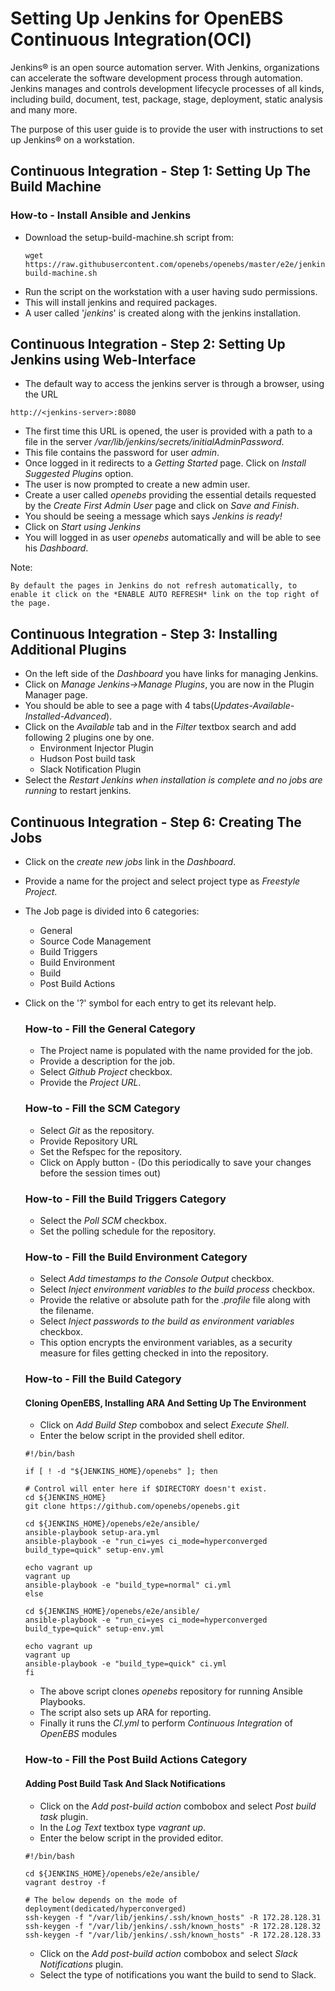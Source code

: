 # Setting Up Jenkins for OpenEBS Continuous Integration(OCI)

  Jenkins® is an open source automation server. With Jenkins, organizations can accelerate the software development process through automation. Jenkins manages and controls development lifecycle processes of all kinds, including build, document, test, package, stage, deployment, static analysis and many more.

  The purpose of this user guide is to provide the user with instructions to set up Jenkins® on a workstation.

## Continuous Integration - Step 1: Setting Up The Build Machine

### How-to - Install Ansible and Jenkins

 - Download the setup-build-machine.sh script from:
   ```
   wget https://raw.githubusercontent.com/openebs/openebs/master/e2e/jenkins/setup-build-machine.sh
   ```
 - Run the script on the workstation with a user having sudo permissions.
 - This will install jenkins and required packages.
 - A user called '*jenkins*' is created along with the jenkins installation.

## Continuous Integration - Step 2: Setting Up Jenkins using Web-Interface

- The default way to access the jenkins server is through a browser, using the URL
```
http://<jenkins-server>:8080
```
- The first time this URL is opened, the user is provided with a path to a file in the server */var/lib/jenkins/secrets/initialAdminPassword*. 
- This file contains the password for user *admin*.
- Once logged in it redirects to a *Getting Started* page. Click on *Install Suggested Plugins* option.
- The user is now prompted to create a new admin user.
- Create a user called *openebs* providing the essential details requested by the *Create First Admin User* page and click on *Save and Finish*.
- You should be seeing a message which says *Jenkins is ready!*
- Click on *Start using Jenkins*
- You will logged in as user *openebs* automatically and will be able to see his *Dashboard*.

Note:
```
By default the pages in Jenkins do not refresh automatically, to enable it click on the *ENABLE AUTO REFRESH* link on the top right of the page. 
```

## Continuous Integration - Step 3: Installing Additional Plugins

- On the left side of the *Dashboard* you have links for managing Jenkins.
- Click on *Manage Jenkins->Manage Plugins*, you are now in the Plugin Manager page.
- You should be able to see a page with 4 tabs(*Updates-Available-Installed-Advanced*).
- Click on the *Available* tab and in the *Filter* textbox search and add following 2 plugins one by one.
  - Environment Injector Plugin
  - Hudson Post build task
  - Slack Notification Plugin
- Select the *Restart Jenkins when installation is complete and no jobs are running* to restart jenkins.


## Continuous Integration - Step 6: Creating The Jobs

- Click on the *create new jobs* link in the *Dashboard*.
- Provide a name for the project and select project type as *Freestyle Project*.
- The Job page is divided into 6 categories:
  - General
  - Source Code Management
  - Build Triggers
  - Build Environment
  - Build
  - Post Build Actions
- Click on the '?' symbol for each entry to get its relevant help.

  ### How-to - Fill the General Category

  - The Project name is populated with the name provided for the job.
  - Provide a description for the job.
  - Select *Github Project* checkbox.
  - Provide the *Project URL*.
  
  ### How-to - Fill the SCM Category

  - Select *Git* as the repository.
  - Provide Repository URL
  - Set the Refspec for the repository.
  - Click on Apply button - (Do this periodically to save your changes before the session times out)

  ### How-to - Fill the Build Triggers Category

  - Select the *Poll SCM* checkbox.
  - Set the polling schedule for the repository.

  ### How-to - Fill the Build Environment Category

  - Select *Add timestamps to the Console Output* checkbox.
  - Select *Inject environment variables to the build process* checkbox.
  - Provide the relative or absolute path for the *.profile* file along with the filename.
  - Select *Inject passwords to the build as environment variables* checkbox.
  - This option encrypts the environment variables, as a security measure for files getting checked in into the repository.

  ### How-to - Fill the Build Category

  #### Cloning OpenEBS, Installing ARA And Setting Up The Environment

  - Click on *Add Build Step* combobox and select *Execute Shell*.
  - Enter the below script in the provided shell editor.
  ```
  #!/bin/bash

  if [ ! -d "${JENKINS_HOME}/openebs" ]; then

  # Control will enter here if $DIRECTORY doesn't exist.
  cd ${JENKINS_HOME}
  git clone https://github.com/openebs/openebs.git

  cd ${JENKINS_HOME}/openebs/e2e/ansible/
  ansible-playbook setup-ara.yml
  ansible-playbook -e "run_ci=yes ci_mode=hyperconverged build_type=quick" setup-env.yml

  echo vagrant up
  vagrant up
  ansible-playbook -e "build_type=normal" ci.yml
  else

  cd ${JENKINS_HOME}/openebs/e2e/ansible/
  ansible-playbook -e "run_ci=yes ci_mode=hyperconverged build_type=quick" setup-env.yml

  echo vagrant up
  vagrant up
  ansible-playbook -e "build_type=quick" ci.yml
  fi
  ```

  - The above script clones *openebs* repository for running Ansible Playbooks.
  - The script also sets up ARA for reporting.
  - Finally it runs the *CI.yml* to perform *Continuous Integration* of *OpenEBS* modules

  ### How-to - Fill the Post Build Actions Category

  #### Adding Post Build Task And Slack Notifications

  - Click on the *Add post-build action* combobox and select *Post build task* plugin.
  - In the *Log Text* textbox type *vagrant up*.
  - Enter the below script in the provided editor.
  ```
  #!/bin/bash

  cd ${JENKINS_HOME}/openebs/e2e/ansible/
  vagrant destroy -f

  # The below depends on the mode of deployment(dedicated/hyperconverged)
  ssh-keygen -f "/var/lib/jenkins/.ssh/known_hosts" -R 172.28.128.31
  ssh-keygen -f "/var/lib/jenkins/.ssh/known_hosts" -R 172.28.128.32
  ssh-keygen -f "/var/lib/jenkins/.ssh/known_hosts" -R 172.28.128.33
  ```
  - Click on the *Add post-build action* combobox and select *Slack Notifications* plugin.
  - Select the type of notifications you want the build to send to Slack.